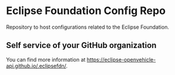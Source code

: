 # Eclipse Foundation Config Repo

Repository to host configurations related to the Eclipse Foundation.

## Self service of your GitHub organization

You can find more information at <https://eclipse-openvehicle-api.github.io/.eclipsefdn/>.
